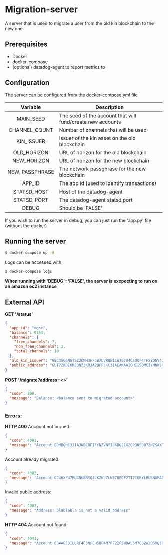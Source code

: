 # Migration-server
A server that is used to migrate a user from the old kin blockchain to the new one

## Prerequisites
* Docker
* docker-compose
* (optional) datadog-agent to report metrics to

## Configuration
The server can be configured from the docker-compose.yml file


|          Variable          | Description                                                                                                                                                                                                                     |
|:--------------------------:|---------------------------------------------------------------------------------------------------------------------------------------------------------------------------------------------------------------------------------|
| MAIN_SEED          | The seed of the account that will fund/create new accounts                                                                                                                                                                                      |
| CHANNEL_COUNT            | Number of channels that will be used                                                                                                                                                                                                                                                                                                                                                                                       |
| KIN_ISSUER                 | Issuer of the kin asset on the old blockchain                                                                                                                                                                                                 |
| OLD_HORIZON                 | URL of horizon for the old blockchain|
| NEW_HORIZON         | URL of horizon for the new blockchain                                                                                                                                                                                       |
| NEW_PASSPHRASE                | The network passphrase for the new blockchain                                                                                                                         |
| APP_ID                | The app id (used to identify transactions)                                                                                                                                                                                                                 |
| STATSD_HOST             | Host of the datadog-agent                                                                                                                                                      |
| STATSD_PORT              | The datadog-agent statsd port                                                                                                                                                    |
| DEBUG              | Should be 'FALSE'|
If you wish to run the server in debug, you can just run the 'app.py' file (without the docker)


## Running the server
```bash
$ docker-compose up -d
```

Logs can be accessed with
```bash
$ docker-compose logs
```

**When running with 'DEBUG'='FALSE', the server is excpecting to run on an amazon ec2 instance**

## External API


**GET '/status'**
```json
{
  "app_id": "mgsr",
  "balance": 9754,
  "channels": {
    "free_channels": 7,
    "non_free_channels": 3,
    "total_channels": 10
  },
  "old_kin_issuer": "GBC3SG6NGTSZ2OMH3FFGB7UVRQWILW367U4GSOOF4TFSZONV42UJXUH7",
  "public_address": "GDT7ZKBIKREQNZ3KRJA2QFF3KC3IAEAKAAIOHIISDMCIYMNW3UKOCW6R"
}
```

**POST '/migrate?address=<>'**
```json
{
  "code": 200,
  "message": "Balance: <balance sent to migrated account>"
}
```

### Errors:

**HTTP 400**
Account not burned:
```json
{
  "code": 4001,
  "message": "Account GDMBQNC3JIAJKBCRFIFYNZVNYIBXBQ2CX2QP3KSDO72NZSAXT6PIGIVH was not burned"
}
```

Account already migrated:
```json
{
  "code": 4002,
  "message": "Account GC46XF47MU4NUBBSQJ4KZWLZLN37UECP2TI2IQRYLRUBNGMADHKZBFGL was already migrated"
}
```

Invalid public address:
```json
{
  "code": 4003,
  "message": "Address: blablabla is not a valid address"
}
```

**HTTP 404**
Account not found:
```json
{
  "code": 4041,
  "message": "Account GB4AG5DILURF4O3NFCH5BF4M7PZ2ZF5WOAL6M7CQZX2DSRQ5OJ4224UQ was not found"
}
```
